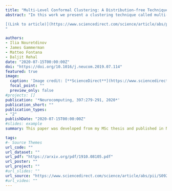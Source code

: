 ```yaml
---
title: "Multi-Level Conformal Clustering: A Distribution-free Technique for Clustering and Anomaly Detection"
abstract: "In this work we present a clustering technique called multi-level conformal clustering (MLCC). The technique is hierarchical in nature because it can be performed at multiple significance levels which yields greater insight into the data than...

[(Link to article)](https://www.sciencedirect.com/science/article/abs/pii/S0925231219316169)  \n
"

authors:
- Ilia Nouretdinov
- James Gammerman
- Matteo Fontana
- Daljit Rehal
date: "2020-07-15T00:00:00Z"
doi: "https://doi.org/10.1016/j.neucom.2019.07.114"
featured: true
image:
  caption: 'Image credit: [**ScienceDirect**](https://www.sciencedirect.com/)'
  focal_point: ""
  preview_only: false
#projects: []
publication: '*Neurocomputing, 397:279-291, 2020*'
publication_short: ""
publication_types:
- "2"
publishDate: "2020-07-15T00:00:00Z"
#slides: example
summary: This paper was developed from my MSc thesis and published in Neurocomputing (volume 397). It introduces a novel clustering technique which also incorporates anomaly detection.

tags:
#- Source Themes
url_code: ""
url_dataset: ""
url_pdf: "https://arxiv.org/pdf/1910.08105.pdf"
url_poster: ""
url_project: ""
#url_slides: ""
url_source: "https://www.sciencedirect.com/science/article/abs/pii/S0925231219316169"
#url_video: ""
---
```

